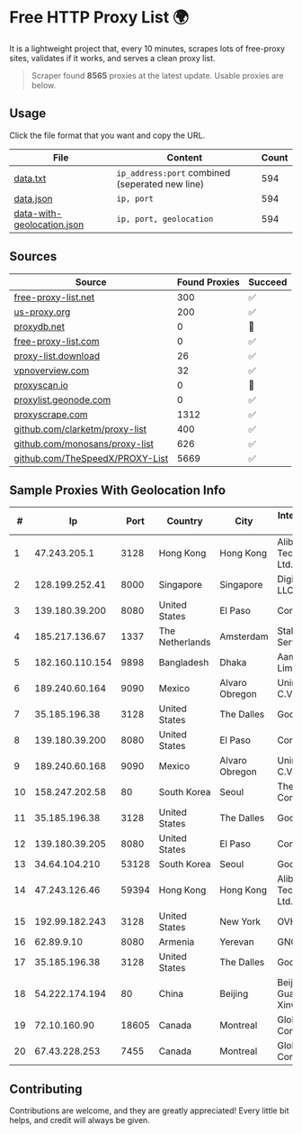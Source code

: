 
# Free HTTP Proxy List 🌍

It is a lightweight project that, every 10 minutes, scrapes lots of free-proxy sites, validates if it works, and serves a clean proxy list.


> Scraper found **8565** proxies at the latest update. Usable proxies are below.

## Usage

Click the file format that you want and copy the URL.


|File|Content|Count|
|----|-------|-----|
|[data.txt](https://raw.githubusercontent.com/themiralay/Proxy-List-World/master/data.txt)|`ip_address:port` combined (seperated new line)|594|
|[data.json](https://raw.githubusercontent.com/themiralay/Proxy-List-World/master/data.json)|`ip, port`|594|
|[data-with-geolocation.json](https://raw.githubusercontent.com/themiralay/Proxy-List-World/master/data-with-geolocation.json)|`ip, port, geolocation`|594|

## Sources

|Source|Found Proxies|Succeed|
|------|-------------|-------|
|[free-proxy-list.net](https://free-proxy-list.net)|300|✅|
|[us-proxy.org](https://www.us-proxy.org)|200|✅|
|[proxydb.net](http://proxydb.net)|0|🚫|
|[free-proxy-list.com](https://free-proxy-list.com/?page=&port=&type%5B%5D=http&type%5B%5D=https&up_time=0&search=Search)|0|✅|
|[proxy-list.download](https://www.proxy-list.download/HTTP)|26|✅|
|[vpnoverview.com](https://vpnoverview.com/privacy/anonymous-browsing/free-proxy-servers)|32|✅|
|[proxyscan.io](https://www.proxyscan.io)|0|🚫|
|[proxylist.geonode.com](https://proxylist.geonode.com/api/proxy-list?limit=300&page=1&sort_by=lastChecked&sort_type=desc&protocols=http,https)|0|✅|
|[proxyscrape.com](https://api.proxyscrape.com/v2/?request=displayproxies&protocol=http&timeout=10000&country=all&ssl=all&anonymity=all)|1312|✅|
|[github.com/clarketm/proxy-list](https://raw.githubusercontent.com/clarketm/proxy-list/master/proxy-list-raw.txt)|400|✅|
|[github.com/monosans/proxy-list](https://raw.githubusercontent.com/monosans/proxy-list/main/proxies/http.txt)|626|✅|
|[github.com/TheSpeedX/PROXY-List](https://raw.githubusercontent.com/TheSpeedX/PROXY-List/master/http.txt)|5669|✅|


## Sample Proxies With Geolocation Info

|#|Ip|Port|Country|City|Internet Service Provider|
|-|--|----|-------|----|-------------------------|
|1|47.243.205.1|3128|Hong Kong|Hong Kong|Alibaba (US) Technology Co., Ltd.|
|2|128.199.252.41|8000|Singapore|Singapore|DigitalOcean, LLC|
|3|139.180.39.200|8080|United States|El Paso|Conterra|
|4|185.217.136.67|1337|The Netherlands|Amsterdam|Stallion Network Services Limited|
|5|182.160.110.154|9898|Bangladesh|Dhaka|Aamra Networks Limited|
|6|189.240.60.164|9090|Mexico|Alvaro Obregon|Uninet S.A. de C.V.|
|7|35.185.196.38|3128|United States|The Dalles|Google LLC|
|8|139.180.39.200|8080|United States|El Paso|Conterra|
|9|189.240.60.168|9090|Mexico|Alvaro Obregon|Uninet S.A. de C.V.|
|10|158.247.202.58|80|South Korea|Seoul|The Constant Company, LLC|
|11|35.185.196.38|3128|United States|The Dalles|Google LLC|
|12|139.180.39.205|8080|United States|El Paso|Conterra|
|13|34.64.104.210|53128|South Korea|Seoul|Google LLC|
|14|47.243.126.46|59394|Hong Kong|Hong Kong|Alibaba (US) Technology Co., Ltd.|
|15|192.99.182.243|3128|United States|New York|OVH Hosting|
|16|62.89.9.10|8080|Armenia|Yerevan|GNC-Alfa CJSC|
|17|35.185.196.38|3128|United States|The Dalles|Google LLC|
|18|54.222.174.194|80|China|Beijing|Beijing Guanghuan Xinwang Digital|
|19|72.10.160.90|18605|Canada|Montreal|GloboTech Communications|
|20|67.43.228.253|7455|Canada|Montreal|GloboTech Communications|



## Contributing

Contributions are welcome, and they are greatly appreciated! Every
little bit helps, and credit will always be given.

